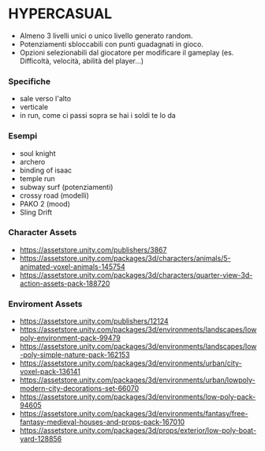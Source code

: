 # HYPERCASUAL
- Almeno 3 livelli unici o unico livello generato random.
- Potenziamenti sbloccabili con punti guadagnati in gioco.
- Opzioni selezionabili dal giocatore per modificare il gameplay (es. Difficoltà, velocità, abilità del player…)

### Specifiche
- sale verso l'alto
- verticale
- in run, come ci passi sopra se hai i soldi te lo da

### Esempi
- soul knight
- archero
- binding of isaac
- temple run
- subway surf (potenziamenti)
- crossy road (modelli) 
- PAKO 2 (mood)
- Sling Drift

### Character Assets
- https://assetstore.unity.com/publishers/3867
- https://assetstore.unity.com/packages/3d/characters/animals/5-animated-voxel-animals-145754
- https://assetstore.unity.com/packages/3d/characters/quarter-view-3d-action-assets-pack-188720

### Enviroment Assets
- https://assetstore.unity.com/publishers/12124
- https://assetstore.unity.com/packages/3d/environments/landscapes/lowpoly-environment-pack-99479
- https://assetstore.unity.com/packages/3d/environments/landscapes/low-poly-simple-nature-pack-162153
- https://assetstore.unity.com/packages/3d/environments/urban/city-voxel-pack-136141
- https://assetstore.unity.com/packages/3d/environments/urban/lowpoly-modern-city-decorations-set-66070
- https://assetstore.unity.com/packages/3d/environments/low-poly-pack-94605
- https://assetstore.unity.com/packages/3d/environments/fantasy/free-fantasy-medieval-houses-and-props-pack-167010
- https://assetstore.unity.com/packages/3d/props/exterior/low-poly-boat-yard-128856
